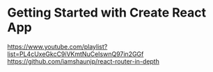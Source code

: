# Getting Started with Create React App

https://www.youtube.com/playlist?list=PL4cUxeGkcC9iVKmtNuCeIswnQ97in2GGf
https://github.com/iamshaunjp/react-router-in-depth
